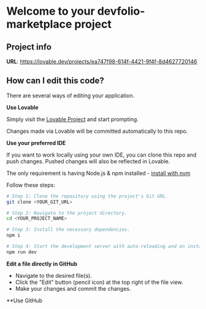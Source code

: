 # Welcome to your devfolio-marketplace project

## Project info

**URL**: https://lovable.dev/projects/ea747f98-614f-4421-9f4f-8d4627720146

## How can I edit this code?

There are several ways of editing your application.

**Use Lovable**

Simply visit the [Lovable Project](https://lovable.dev/projects/ea747f98-614f-4421-9f4f-8d4627720146) and start prompting.

Changes made via Lovable will be committed automatically to this repo.

**Use your preferred IDE**

If you want to work locally using your own IDE, you can clone this repo and push changes. Pushed changes will also be reflected in Lovable.

The only requirement is having Node.js & npm installed - [install with nvm](https://github.com/nvm-sh/nvm#installing-and-updating)

Follow these steps:

```sh
# Step 1: Clone the repository using the project's Git URL.
git clone <YOUR_GIT_URL>

# Step 2: Navigate to the project directory.
cd <YOUR_PROJECT_NAME>

# Step 3: Install the necessary dependencies.
npm i

# Step 4: Start the development server with auto-reloading and an instant preview.
npm run dev
```

**Edit a file directly in GitHub**

- Navigate to the desired file(s).
- Click the "Edit" button (pencil icon) at the top right of the file view.
- Make your changes and commit the changes.

**Use GitHub

